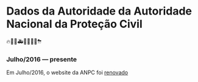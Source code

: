 # Dados da Autoridade da Autoridade Nacional da Proteção Civil  
🔥👩‍🚒🚑🚒🚓🏥🚨⛈


### Julho/2016 — presente
Em Julho/2016, o website da ANPC foi [renovado](https://www.publico.pt/2016/07/29/sociedade/noticia/novo-site-da-proteccao-civil-gerir-ou-disponibilizar-informacao-1739727)


